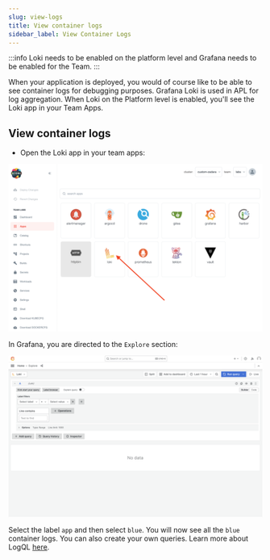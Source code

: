 ```yaml
---
slug: view-logs
title: View container logs
sidebar_label: View Container Logs
---
```


:::info
Loki needs to be enabled on the platform level and Grafana needs to be enabled for the Team.
:::

When your application is deployed, you would of course like to be able to see container logs for debugging purposes. Grafana Loki is used in APL for log aggregation. When Loki on the Platform level is enabled, you'll see the Loki app in your Team Apps.

## View container logs

- Open the Loki app in your team apps:

![kubecfg](../../img/loki-teams.png)

In Grafana, you are directed to the `Explore` section:

![kubecfg](../../img/grafana-loki.png)

Select the label `app` and then select `blue`. You will now see all the `blue` container logs. You can also create your own queries. Learn more about LogQL [here](https://grafana.com/docs/loki/latest/logql/).

